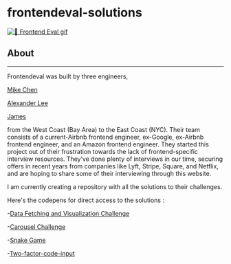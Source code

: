# frontendeval-solutions
[<img src="https://github.com/bluzeey/frontendeval-solutions/blob/main/intro.gif" alt="👋 Frontend Eval gif" title="👋 Check out frontendeval solutions"/>](https://sahil-maheshwari.com/)
## About
<hr/>
Frontendeval was built by three engineers,   

[Mike Chen](https://twitter.com/genericmikechen)  

[Alexander Lee](https://twitter.com/TheTechRally)

[James](https://twitter.com/JayrobinDev)

from the West Coast (Bay Area) to the East Coast (NYC). Their team consists of a current-Airbnb frontend engineer, ex-Google, ex-Airbnb frontend engineer, and an Amazon frontend engineer. They started this project out of their frustration towards the lack of frontend-specific interview resources. They’ve done plenty of interviews in our time, securing offers in recent years from companies like Lyft, Stripe, Square, and Netflix, and are hoping to share some of their interviewing through this website.

I am currently creating a repository with all the solutions to their challenges. 


Here's the codepens for direct access to the solutions :

  -[Data Fetching and Visualization Challenge](https://codepen.io/bluzeey/pen/LYObegx)
  
  -[Carousel Challenge](https://codepen.io/bluzeey/pen/abVpbwa)
  
  -[Snake Game](https://codepen.io/bluzeey/pen/gOXmPBR)
  
  -[Two-factor-code-input](https://codepen.io/bluzeey/pen/gOXWgZV)
